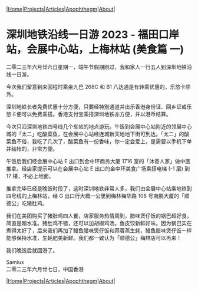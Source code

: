 |[Home](/README.md)|[Projects](/projects.md)|[Articles](/articles.md)|[Apophthegm](/apophthegm.md)|[About](/about.md)|

# 深圳地铁沿线一日游 2023 - 福田口岸站，会展中心站，上梅林站 (美食篇 一)

二零二三年六月廿六日星期一，端午节假期刚过，我和家人一行五人到深圳地铁沿线一日游。

今次我们留意到来回程时乘坐九巴 268C 和 B1 八达通是有转乘优惠的，乐悠卡除外。

深圳地铁长者免费优惠十分方便，只要经特别通道并出示香港身份证、回乡证或乐悠卡便可以免费乘搭。香港支付宝乘搭深圳地铁亦方便，并以港币结算。

今次只沿深圳地铁四号线几个车站的地点游玩。午饭到会展中心站附近的领展中心城的「太二」吃酸菜鱼，在会展中心站经连城新天地地下街可到达。「太二」的酸菜鱼不俗，我吃了几次了，酸菜鱼有一份香味，你一定会爱上，是需要以手机下单并结帐的，非常方便。

午饭后我们经会展中心站 E 出口到金中环商务大厦 1716 室的「沐善人家」做中医推拿。经店家提示可以在会展中心站 E 出口的金中环美食广场乘搭电梯 (-1 层) 到 17 楼，不必上地面。

推拿完毕已经是晚饭时段了，这时深圳地铁非常人多，我们由会展中心站乘地铁到四号线的上梅林站，经 G 出口行大概一公里到梅林梅华路 108 号南鹏大厦的「顺德公」吃猪肚鸡。

我们在美团购买了猪肚鸡四人餐，店家服务热情周到，腊味煲仔饭的锅巴超好食，简直是超水准。猪肚鸡不错，还可以加胡椒鸡汤。鱼皮饺新鲜好味。因为锅巴实在煮得太好了，后来我们再加了鳗鱼腊味煲仔饭和蒜蓉蒸生蚝，鳗鱼腊味煲仔饭一样能够保持水准，生蚝肥美新鲜。我们都一致认为「顺德公」梅林店可以再来！

我们晚饭后就回港了。

Samiux    
二零二三年六月廿七日，中国香港    

|[Home](/README.md)|[Projects](/projects.md)|[Articles](/articles.md)|[Apophthegm](/apophthegm.md)|[About](/about.md)|
